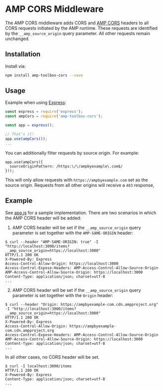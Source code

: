 # AMP CORS Middleware

The AMP CORS middleware adds CORS and 
[AMP CORS](https://www.ampproject.org/docs/fundamentals/amp-cors-requests) headers to all CORS 
requests initiated by the AMP runtime. These requests are identified by the `__amp_source_origin` 
query parameter. All other requests remain unchanged.

## Installation

Install via:

```sh
npm install amp-toolbox-cors --save
```

## Usage

Example when using [Express](https://expressjs.com):

```js
const express = require('express');
const ampCors = require('amp-toolbox-cors');

const app = express();

// That's it!
app.use(ampCors());
...
```

You can additionally filter requests by source origin. For example:

```
app.use(ampCors({
  sourceOriginPattern: /https:\/\/ampbyexample\.com$/
}));
```

This will only allow requests with `https://ampbyexample.com` set as the source origin. Requests from all other origins
will receive a `403` response,

## Example

See [app.js](demo/app.js) for a sample implementation. There are two scenarios in which the AMP CORS header will be added:

1. AMP CORS header will be set if the `__amp_source_origin` query parameter is set together with the `AMP-SAME-ORIGIN` header:

```
$ curl --header "AMP-SAME-ORIGIN: true" -I "http://localhost:3000/items?__amp_source_origin=https://localhost:3000"
HTTP/1.1 200 OK
X-Powered-By: Express
Access-Control-Allow-Origin: https://localhost:3000
Access-Control-Expose-Headers: AMP-Access-Control-Allow-Source-Origin
AMP-Access-Control-Allow-Source-Origin: https://localhost:3000
Content-Type: application/json; charset=utf-8
...
```

2. AMP CORS header will be set if the `__amp_source_origin` query parameter is set together with the `Origin` header:

```
$ curl --header "Origin: https://ampbyexample-com.cdn.ampproject.org" -I "http://localhost:3000/items?__amp_source_origin=https://localhost:3000"
HTTP/1.1 200 OK
X-Powered-By: Express
Access-Control-Allow-Origin: https://ampbyexample-com.cdn.ampproject.org
Access-Control-Expose-Headers: AMP-Access-Control-Allow-Source-Origin
AMP-Access-Control-Allow-Source-Origin: https://localhost:3000
Content-Type: application/json; charset=utf-8
...
```

In all other cases, no CORS header will be set.

```
$ curl -I localhost:3000/items
HTTP/1.1 200 OK
X-Powered-By: Express
Content-Type: application/json; charset=utf-8
...
```
